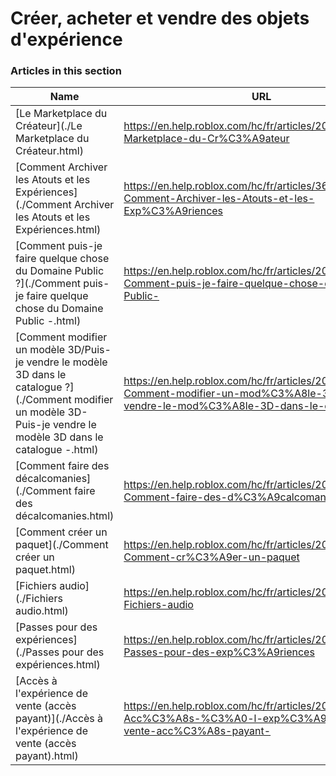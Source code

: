# Créer, acheter et vendre des objets d'expérience  
### Articles in this section
Name|URL
-|-
[Le Marketplace du Créateur](./Le Marketplace du Créateur.html) |https://en.help.roblox.com/hc/fr/articles/206580683-Le-Marketplace-du-Cr%C3%A9ateur
[Comment Archiver les Atouts et les Expériences](./Comment Archiver les Atouts et les Expériences.html) |https://en.help.roblox.com/hc/fr/articles/360031253052-Comment-Archiver-les-Atouts-et-les-Exp%C3%A9riences
[Comment puis-je faire quelque chose du Domaine Public ?](./Comment puis-je faire quelque chose du Domaine Public -.html) |https://en.help.roblox.com/hc/fr/articles/203313230-Comment-puis-je-faire-quelque-chose-du-Domaine-Public-
[Comment modifier un modèle 3D/Puis-je vendre le modèle 3D dans le catalogue ?](./Comment modifier un modèle 3D-Puis-je vendre le modèle 3D dans le catalogue -.html) |https://en.help.roblox.com/hc/fr/articles/203313250-Comment-modifier-un-mod%C3%A8le-3D-Puis-je-vendre-le-mod%C3%A8le-3D-dans-le-catalogue-
[Comment faire des décalcomanies](./Comment faire des décalcomanies.html) |https://en.help.roblox.com/hc/fr/articles/203313930-Comment-faire-des-d%C3%A9calcomanies
[Comment créer un paquet](./Comment créer un paquet.html) |https://en.help.roblox.com/hc/fr/articles/203313910-Comment-cr%C3%A9er-un-paquet
[Fichiers audio](./Fichiers audio.html) |https://en.help.roblox.com/hc/fr/articles/203314070-Fichiers-audio
[Passes pour des expériences](./Passes pour des expériences.html) |https://en.help.roblox.com/hc/fr/articles/203314040-Passes-pour-des-exp%C3%A9riences
[Accès à l'expérience de vente (accès payant)](./Accès à l'expérience de vente (accès payant).html) |https://en.help.roblox.com/hc/fr/articles/203314090-Acc%C3%A8s-%C3%A0-l-exp%C3%A9rience-de-vente-acc%C3%A8s-payant-